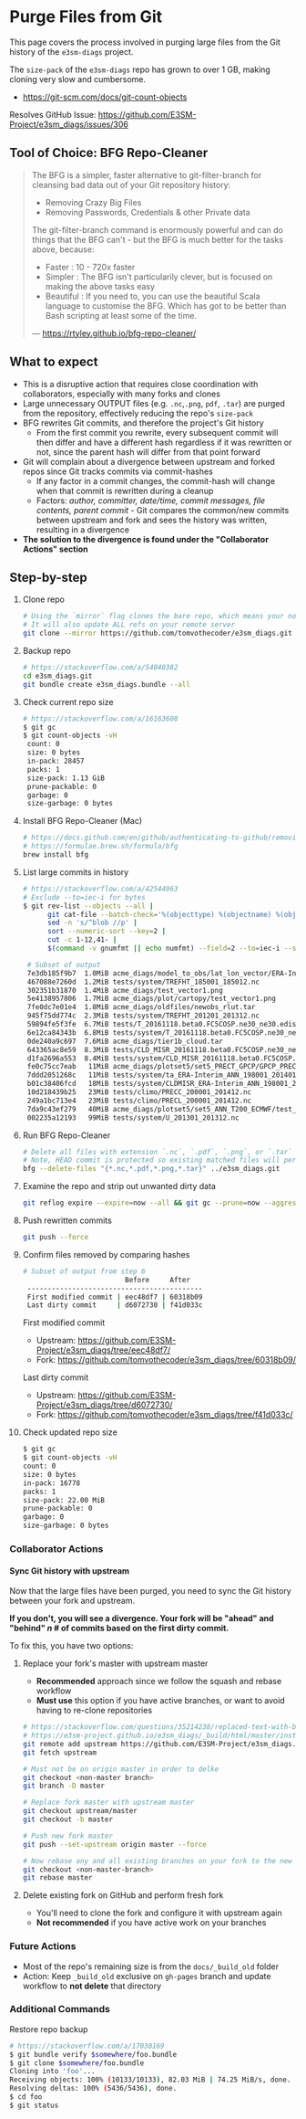 # Purge Files from Git

This page covers the process involved in purging large files from the Git history of the `e3sm-diags` project.

The `size-pack` of the `e3sm-diags` repo has grown to over 1 GB, making cloning very slow and cumbersome.

- <https://git-scm.com/docs/git-count-objects>

Resolves GitHub Issue: <https://github.com/E3SM-Project/e3sm_diags/issues/306>

## Tool of Choice: BFG Repo-Cleaner

> The BFG is a simpler, faster alternative to git-filter-branch for cleansing bad data out of your Git repository history:
>
> - Removing Crazy Big Files
> - Removing Passwords, Credentials & other Private data
>
> The git-filter-branch command is enormously powerful and can do things that the BFG can't - but the BFG is much better for the tasks above, because:
>
> - Faster : 10 - 720x faster
> - Simpler : The BFG isn't particularily clever, but is focused on making the above tasks easy
> - Beautiful : If you need to, you can use the beautiful Scala language to customise the BFG. Which has got to be better than Bash scripting at least some of the time.
>
> &mdash; <https://rtyley.github.io/bfg-repo-cleaner/>

## What to expect

- This is a disruptive action that requires close coordination with collaborators, especially with many forks and clones
- Large unnecessary OUTPUT files (e.g. `.nc`,`.png`, `pdf`, `.tar`) are purged from the repository, effectively reducing the repo's `size-pack`
- BFG rewrites Git commits, and therefore the project's Git history
  - From the first commit you rewrite, every subsequent commit will then differ and have a different hash regardless if it was rewritten or not, since the parent hash will differ from that point forward
- Git will complain about a divergence between upstream and forked repos since Git tracks commits via commit-hashes
  - If any factor in a commit changes, the commit-hash will change when that commit is rewritten during a cleanup
  - Factors: _author, committer, date/time, commit messages, file contents, parent commit_ - Git compares the common/new commits between upstream and fork and sees the history was written, resulting in a divergence
- **The solution to the divergence is found under the "Collaborator Actions" section**

## Step-by-step

1. Clone repo

   ```bash
   # Using the `mirror` flag clones the bare repo, which means your normal files won't be visible, but it is a full copy of the Git database of your repository
   # It will also update ALL refs on your remote server
   git clone --mirror https://github.com/tomvothecoder/e3sm_diags.git
   ```

2. Backup repo

   ```bash
   # https://stackoverflow.com/a/54040382
   cd e3sm_diags.git
   git bundle create e3sm_diags.bundle --all
   ```

3. Check current repo size

   ```bash
   # https://stackoverflow.com/a/16163608
   $ git gc
   $ git count-objects -vH
    count: 0
    size: 0 bytes
    in-pack: 28457
    packs: 1
    size-pack: 1.13 GiB
    prune-packable: 0
    garbage: 0
    size-garbage: 0 bytes
   ```

4. Install BFG Repo-Cleaner (Mac)

   ```bash
   # https://docs.github.com/en/github/authenticating-to-github/removing-sensitive-data-from-a-repository
   # https://formulae.brew.sh/formula/bfg
   brew install bfg
   ```

5. List large commits in history

   ```bash
   # https://stackoverflow.com/a/42544963
   # Exclude --to=iec-i for bytes
   $ git rev-list --objects --all |
         git cat-file --batch-check='%(objecttype) %(objectname) %(objectsize) %(rest)' |
         sed -n 's/^blob //p' |
         sort --numeric-sort --key=2 |
         cut -c 1-12,41- |
         $(command -v gnumfmt || echo numfmt) --field=2 --to=iec-i --suffix=B --padding=7 --round=nearest > e3sm_diags_git_files.csv

    # Subset of output
    7e3db185f9b7  1.0MiB acme_diags/model_to_obs/lat_lon_vector/ERA-Interim/ERA-Interim-TAUY-ANN-global.png
    467088e7260d  1.2MiB tests/system/TREFHT_185001_185012.nc
    302351b31870  1.4MiB acme_diags/test_vector1.png
    5e4138957806  1.7MiB acme_diags/plot/cartopy/test_vector1.png
    7fe0dc7e01e4  1.8MiB acme_diags/oldfiles/newobs_rlut.tar
    945f75dd774c  2.3MiB tests/system/TREFHT_201201_201312.nc
    59894fe5f3fe  6.7MiB tests/T_20161118.beta0.FC5COSP.ne30_ne30.edison_ANN_climo.nc
    6e12ca84343b  6.8MiB tests/system/T_20161118.beta0.FC5COSP.ne30_ne30.edison_ANN_climo.nc
    0de240a9c697  7.6MiB acme_diags/tier1b_cloud.tar
    643365ac8e59  8.3MiB tests/CLD_MISR_20161118.beta0.FC5COSP.ne30_ne30.edison_ANN_climo.nc
    d1fa2696a553  8.4MiB tests/system/CLD_MISR_20161118.beta0.FC5COSP.ne30_ne30.edison_ANN_climo.nc
    fe0c75cc7eab   11MiB acme_diags/plotset5/set5_PRECT_GPCP/GPCP_PRECT_ANN_global.pdf
    7ddd2051268c   11MiB tests/system/ta_ERA-Interim_ANN_198001_201401_climo.nc
    b01c38406fcd   18MiB tests/system/CLDMISR_ERA-Interim_ANN_198001_201401_climo.nc
    10d218439b25   23MiB tests/climo/PRECC_200001_201412.nc
    249a1bc713e4   23MiB tests/climo/PRECL_200001_201412.nc
    7da9c43ef279   40MiB acme_diags/plotset5/set5_ANN_T200_ECMWF/test_lev.png.pdf
    002235a12193   99MiB tests/system/U_201301_201312.nc
   ```

6. Run BFG Repo-Cleaner

   ```bash
   # Delete all files with extension `.nc`, `.pdf`, `.png`, or `.tar`
   # Note, HEAD commit is protected so existing matched files will persist (the ones we need)
   bfg --delete-files "{*.nc,*.pdf,*.png,*.tar}" ../e3sm_diags.git
   ```

7. Examine the repo and strip out unwanted dirty data

   ```bash
   git reflog expire --expire=now --all && git gc --prune=now --aggressive
   ```

8. Push rewritten commits

   ```bash
   git push --force
   ```

9. Confirm files removed by comparing hashes

   ```Bash
   # Subset of output from step 6
                            Before     After
    -------------------------------------------
    First modified commit | eec48df7 | 60318b09
    Last dirty commit     | d6072730 | f41d033c
   ```

   First modified commit

   - Upstream: <https://github.com/E3SM-Project/e3sm_diags/tree/eec48df7/>
   - Fork: <https://github.com/tomvothecoder/e3sm_diags/tree/60318b09/>

   Last dirty commit

   - Upstream: <https://github.com/E3SM-Project/e3sm_diags/tree/d6072730/>
   - Fork: <https://github.com/tomvothecoder/e3sm_diags/tree/f41d033c/>

10. Check updated repo size

    ```bash
    $ git gc
    $ git count-objects -vH
    count: 0
    size: 0 bytes
    in-pack: 16778
    packs: 1
    size-pack: 22.00 MiB
    prune-packable: 0
    garbage: 0
    size-garbage: 0 bytes
    ```

### Collaborator Actions

#### Sync Git history with upstream

Now that the large files have been purged, you need to sync the Git history between your fork and upstream.

**If you don't, you will see a divergence. Your fork will be "ahead" and "behind" _n_ # of commits based on the first dirty commit.**

To fix this, you have two options:

1. Replace your fork's master with upstream master

   - **Recommended** approach since we follow the squash and rebase workflow
   - **Must use** this option if you have active branches, or want to avoid having to re-clone repositories

   ```bash
   # https://stackoverflow.com/questions/35214238/replaced-text-with-bfg-and-now-it-shows-my-fork-is-several-hundred-commits-ahea
   # https://e3sm-project.github.io/e3sm_diags/_build/html/master/install.html#b-development-environment
   git remote add upstream https://github.com/E3SM-Project/e3sm_diags.git
   git fetch upstream

   # Must not be on origin master in order to delke
   git checkout <non-master branch>
   git branch -D master

   # Replace fork master with upstream master
   git checkout upstream/master
   git checkout -b master

   # Push new fork master
   git push --set-upstream origin master --force

   # Now rebase any and all existing branches on your fork to the new fork master
   git checkout <non-master-branch>
   git rebase master
   ```

2. Delete existing fork on GitHub and perform fresh fork
   - You'll need to clone the fork and configure it with upstream again
   - **Not recommended** if you have active work on your branches

### Future Actions

- Most of the repo's remaining size is from the `docs/_build_old` folder
- Action: Keep `_build_old` exclusive on `gh-pages` branch and update workflow to **not delete** that directory

### Additional Commands

Restore repo backup

```bash
# https://stackoverflow.com/a/17030169
$ git bundle verify $somewhere/foo.bundle
$ git clone $somewhere/foo.bundle
Cloning into 'foo'...
Receiving objects: 100% (10133/10133), 82.03 MiB | 74.25 MiB/s, done.
Resolving deltas: 100% (5436/5436), done.
$ cd foo
$ git status
```
